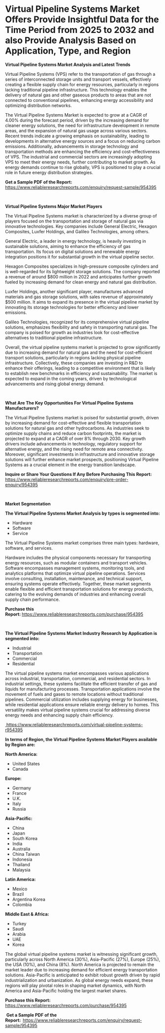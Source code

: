 <p><h1>Virtual Pipeline Systems Market Offers Provide Insightful Data for the Time Period from 2025 to 2032 and also Provide Analysis Based on Application, Type, and Region</h1></p><p><strong>Virtual Pipeline Systems Market Analysis and Latest Trends</strong></p>
<p><p>Virtual Pipeline Systems (VPS) refer to the transportation of gas through a series of interconnected storage units and transport vessels, effectively creating a flexible supply chain for energy resources, particularly in regions lacking traditional pipeline infrastructure. This technology enables the delivery of natural gas and other gaseous products to areas that are not connected to conventional pipelines, enhancing energy accessibility and optimizing distribution networks.</p><p>The Virtual Pipeline Systems Market is expected to grow at a CAGR of 4.00% during the forecast period, driven by the increasing demand for cleaner energy solutions, the need for infrastructure development in remote areas, and the expansion of natural gas usage across various sectors. Recent trends indicate a growing emphasis on sustainability, leading to developments in alternative energy sources and a focus on reducing carbon emissions. Additionally, advancements in storage technology and transportation methods are enhancing the efficiency and cost-effectiveness of VPS. The industrial and commercial sectors are increasingly adopting VPS to meet their energy needs, further contributing to market growth. As energy demands continue to rise globally, VPS is positioned to play a crucial role in future energy distribution strategies.</p></p>
<p><strong>Get a Sample PDF of the Report:&nbsp;</strong> <a href="https://www.reliableresearchreports.com/enquiry/request-sample/954395?utm_campaign=2245&utm_medium=2&utm_source=Github&utm_content=ia&utm_term=16042025&utm_id=virtual-pipeline-systems">https://www.reliableresearchreports.com/enquiry/request-sample/954395</a></p>
<p>&nbsp;</p>
<p><strong>Virtual Pipeline Systems Major Market Players</strong></p>
<p><p>The Virtual Pipeline Systems market is characterized by a diverse group of players focused on the transportation and storage of natural gas via innovative technologies. Key companies include General Electric, Hexagon Composites, Luxfer Holdings, and Galileo Technologies, among others. </p><p>General Electric, a leader in energy technology, is heavily investing in sustainable solutions, aiming to enhance the efficiency of gas transportation. Its focus on digital solutions and renewable energy integration positions it for substantial growth in the virtual pipeline sector.</p><p>Hexagon Composites specializes in high-pressure composite cylinders and is well-regarded for its lightweight storage solutions. The company reported a revenue of around $800 million in 2022 and anticipates further growth fueled by increasing demand for clean energy and natural gas distribution.</p><p>Luxfer Holdings, another significant player, manufactures advanced materials and gas storage solutions, with sales revenue of approximately $500 million. It aims to expand its presence in the virtual pipeline market by innovating its storage technologies for better efficiency and lower emissions.</p><p>Galileo Technologies, recognized for its comprehensive virtual pipeline solutions, emphasizes flexibility and safety in transporting natural gas. The company is poised for growth as industries look for cost-effective alternatives to traditional pipeline infrastructure.</p><p>Overall, the virtual pipeline systems market is projected to grow significantly due to increasing demand for natural gas and the need for cost-efficient transport solutions, particularly in regions lacking physical pipeline infrastructure. Collectively, these companies are investing in R&D to enhance their offerings, leading to a competitive environment that is likely to establish new benchmarks in efficiency and sustainability. The market is expected to expand in the coming years, driven by technological advancements and rising global energy demand.</p></p>
<p>&nbsp;</p>
<p><strong>What Are The Key Opportunities For Virtual Pipeline Systems Manufacturers?</strong></p>
<p><p>The Virtual Pipeline Systems market is poised for substantial growth, driven by increasing demand for cost-effective and flexible transportation solutions for natural gas and other hydrocarbons. As industries seek to optimize supply chains and reduce carbon footprints, the market is projected to expand at a CAGR of over 8% through 2030. Key growth drivers include advancements in technology, regulatory support for alternative energy, and the rising need for remote area connectivity. Moreover, significant investments in infrastructure and innovative storage solutions will further enhance market prospects, positioning Virtual Pipeline Systems as a crucial element in the energy transition landscape.</p></p>
<p><strong>Inquire or Share Your Questions If Any Before Purchasing This Report:</strong> <a href="https://www.reliableresearchreports.com/enquiry/pre-order-enquiry/954395?utm_campaign=2245&utm_medium=2&utm_source=Github&utm_content=ia&utm_term=16042025&utm_id=virtual-pipeline-systems">https://www.reliableresearchreports.com/enquiry/pre-order-enquiry/954395</a></p>
<p>&nbsp;</p>
<p><strong>Market Segmentation</strong></p>
<p><strong>The Virtual Pipeline Systems Market Analysis by types is segmented into:</strong></p>
<p><ul><li>Hardware</li><li>Software</li><li>Service</li></ul></p>
<p><p>The Virtual Pipeline Systems market comprises three main types: hardware, software, and services. </p><p>Hardware includes the physical components necessary for transporting energy resources, such as modular containers and transport vehicles. Software encompasses management systems, monitoring tools, and analytics platforms that optimize virtual pipeline operations. Services involve consulting, installation, maintenance, and technical support, ensuring systems operate effectively. Together, these market segments enable flexible and efficient transportation solutions for energy products, catering to the evolving demands of industries and enhancing overall supply chain performance.</p></p>
<p><strong>Purchase this Report:&nbsp;</strong><a href="https://www.reliableresearchreports.com/purchase/954395?utm_campaign=2245&utm_medium=2&utm_source=Github&utm_content=ia&utm_term=16042025&utm_id=virtual-pipeline-systems">https://www.reliableresearchreports.com/purchase/954395</a></p>
<p>&nbsp;</p>
<p><strong>The Virtual Pipeline Systems Market Industry Research by Application is segmented into:</strong></p>
<p><ul><li>Industrial</li><li>Transportation</li><li>Commercial</li><li>Residential</li></ul></p>
<p><p>The virtual pipeline systems market encompasses various applications across industrial, transportation, commercial, and residential sectors. In industrial settings, these systems facilitate the efficient transfer of gas and liquids for manufacturing processes. Transportation applications involve the movement of fuels and gases to remote locations without traditional pipelines. Commercial utilization includes supplying energy for businesses, while residential applications ensure reliable energy delivery to homes. This versatility makes virtual pipeline systems crucial for addressing diverse energy needs and enhancing supply chain efficiency.</p></p>
<p><a href="https://www.reliableresearchreports.com/virtual-pipeline-systems-r954395?utm_campaign=2245&utm_medium=2&utm_source=Github&utm_content=ia&utm_term=16042025&utm_id=virtual-pipeline-systems">&nbsp;https://www.reliableresearchreports.com/virtual-pipeline-systems-r954395</a></p>
<p><strong>In terms of Region, the Virtual Pipeline Systems Market Players available by Region are:</strong></p>
<p>
    <p> <strong> North America: </strong>
        <ul>
            <li>United States</li>
            <li>Canada</li>
        </ul>
        </p> 
    <p> <strong> Europe: </strong>
        <ul>
            <li>Germany</li>
            <li>France</li>
            <li>U.K.</li>
            <li>Italy</li>
            <li>Russia</li>
        </ul>
        </p> 
    <p> <strong> Asia-Pacific: </strong>
        <ul>
            <li>China</li>
            <li>Japan</li>
            <li>South Korea</li>
            <li>India</li>
            <li>Australia</li>
            <li>China Taiwan</li>
            <li>Indonesia</li>
            <li>Thailand</li>
            <li>Malaysia</li>
        </ul>
        </p> 
    <p> <strong> Latin America: </strong>
        <ul>
            <li>Mexico</li>
            <li>Brazil</li>
            <li>Argentina Korea</li>
            <li>Colombia</li>
        </ul>
        </p> 
    <p> <strong> Middle East & Africa: </strong>
        <ul>
            <li>Turkey</li>
            <li>Saudi</li>
            <li>Arabia</li>
            <li>UAE</li>
            <li>Korea</li>
        </ul>
    </p>
    </p>
<p><p>The global virtual pipeline systems market is witnessing significant growth, particularly across North America (30%), Asia-Pacific (27%), Europe (25%), the USA (10%), and China (8%). North America is projected to remain the market leader due to increasing demand for efficient energy transportation solutions. Asia-Pacific is anticipated to exhibit robust growth driven by rapid industrialization and urbanization. As global energy needs expand, these regions will play pivotal roles in shaping market dynamics, with North America and Asia-Pacific holding the largest market shares.</p></p>
<p><strong>Purchase this Report: </strong><a href="https://www.reliableresearchreports.com/purchase/954395?utm_campaign=2245&utm_medium=2&utm_source=Github&utm_content=ia&utm_term=16042025&utm_id=virtual-pipeline-systems">https://www.reliableresearchreports.com/purchase/954395</a></p>
<p>&nbsp;<strong>Get a Sample PDF of the Report:&nbsp;&nbsp;</strong><a href="https://www.reliableresearchreports.com/enquiry/request-sample/954395?utm_campaign=2245&utm_medium=2&utm_source=Github&utm_content=ia&utm_term=16042025&utm_id=virtual-pipeline-systems">https://www.reliableresearchreports.com/enquiry/request-sample/954395</a></p>
<p><strong></strong></p>
<p><p></p><p></p><p></p></p>